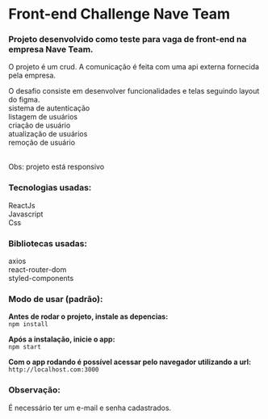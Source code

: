 <h1>Front-end Challenge Nave Team</h1>

<h3>Projeto desenvolvido como teste para vaga de front-end na empresa Nave Team.</h3>

O projeto é um crud. A comunicação é feita com uma api externa fornecida pela empresa.

O desafio consiste em desenvolver funcionalidades e telas seguindo layout do figma.<br/>
sistema de autenticação<br/>
listagem de usuários<br/>
criação de usuário<br/> 
atualização de usuários<br/>
remoção de usuário<br/><br/>

Obs: projeto está responsivo

<h3>Tecnologias usadas:</h3>
ReactJs<br/>
Javascript<br/>
Css

<h3>Bibliotecas usadas:</h3>
axios<br/>
react-router-dom<br/>
styled-components

<h3>Modo de usar (padrão):</h3>

<b>Antes de rodar o projeto, instale as depencias:</b><br/>
`npm install`
  
<b>Após a instalação, inicie o app:</b><br/>
  `npm start`

<b>Com o app rodando é possível acessar pelo navegador utilizando a url:</b><br/>
`http://localhost.com:3000`

<h3>Observação:</h3>
É necessário ter um e-mail e senha cadastrados.
